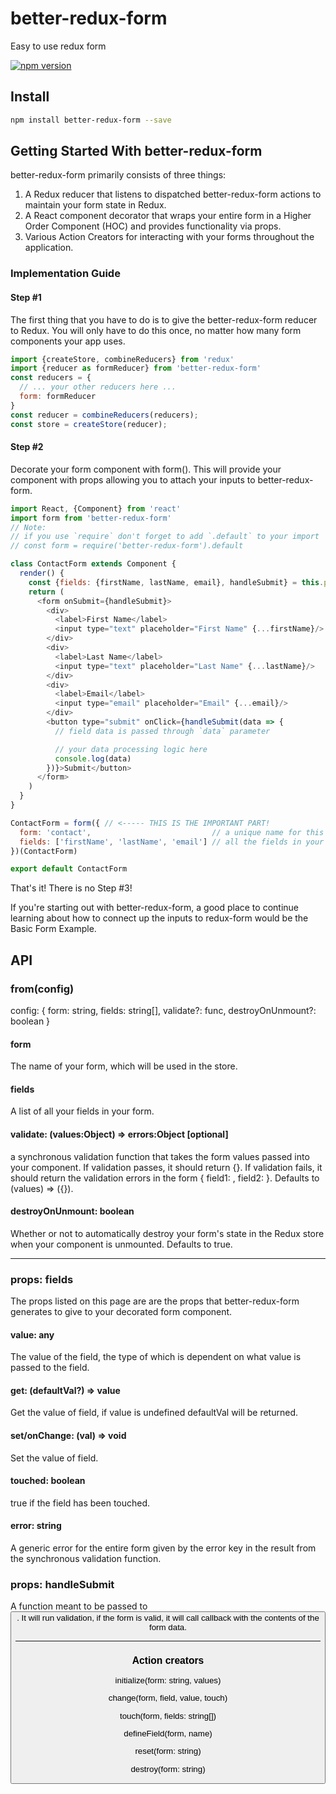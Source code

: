 # better-redux-form

Easy to use redux form

[![npm version](https://badge.fury.io/js/better-redux-form.svg)](https://badge.fury.io/js/better-redux-form)

## Install

``` bash
npm install better-redux-form --save
```

## Getting Started With better-redux-form

better-redux-form primarily consists of three things:

1. A Redux reducer that listens to dispatched better-redux-form actions to maintain your form state in Redux.
2. A React component decorator that wraps your entire form in a Higher Order Component (HOC) and provides functionality via props.
3. Various Action Creators for interacting with your forms throughout the application.

### Implementation Guide

#### Step #1

The first thing that you have to do is to give the better-redux-form reducer to Redux. You will only have to do this once, no matter how many form components your app uses.

```js
import {createStore, combineReducers} from 'redux'
import {reducer as formReducer} from 'better-redux-form'
const reducers = {
  // ... your other reducers here ...
  form: formReducer
}
const reducer = combineReducers(reducers);
const store = createStore(reducer);
```
#### Step #2

Decorate your form component with form(). This will provide your component with props allowing you to attach your inputs to better-redux-form.

```js
import React, {Component} from 'react'
import form from 'better-redux-form'
// Note:
// if you use `require` don't forget to add `.default` to your import
// const form = require('better-redux-form').default

class ContactForm extends Component {
  render() {
    const {fields: {firstName, lastName, email}, handleSubmit} = this.props;
    return (
      <form onSubmit={handleSubmit}>
        <div>
          <label>First Name</label>
          <input type="text" placeholder="First Name" {...firstName}/>
        </div>
        <div>
          <label>Last Name</label>
          <input type="text" placeholder="Last Name" {...lastName}/>
        </div>
        <div>
          <label>Email</label>
          <input type="email" placeholder="Email" {...email}/>
        </div>
        <button type="submit" onClick={handleSubmit(data => {
          // field data is passed through `data` parameter

          // your data processing logic here
          console.log(data)
        })}>Submit</button>
      </form>
    )
  }
}

ContactForm = form({ // <----- THIS IS THE IMPORTANT PART!
  form: 'contact',                           // a unique name for this form
  fields: ['firstName', 'lastName', 'email'] // all the fields in your form
})(ContactForm)

export default ContactForm
```

That's it! There is no Step #3!

If you're starting out with better-redux-form, a good place to continue learning about how to connect up the inputs to redux-form would be the Basic Form Example.

## API

### from(config)

config: { form: string, fields: string[], validate?: func, destroyOnUnmount?: boolean }

#### form

The name of your form, which will be used in the store.

#### fields

A list of all your fields in your form.

#### validate: (values:Object) => errors:Object [optional]

a synchronous validation function that takes the form values passed into your component. If validation passes, it should return {}. If validation fails, it should return the validation errors in the form { field1: <String>, field2: <String> }. Defaults to (values) => ({}).

#### destroyOnUnmount: boolean

Whether or not to automatically destroy your form's state in the Redux store when your component is unmounted. Defaults to true.

---

### props: fields

The props listed on this page are are the props that better-redux-form generates to give to your decorated form component.

#### value: any

The value of the field, the type of which is dependent on what value is passed to the field.

#### get: (defaultVal?) => value

Get the value of field, if value is undefined defaultVal will be returned.

#### set/onChange: (val) => void

Set the value of field.

#### touched: boolean

true if the field has been touched.

#### error: string

A generic error for the entire form given by the error key in the result from the synchronous validation function.

### props: handleSubmit

A function meant to be passed to <button onClick={handleSubmit(callback)}>. It will run validation, if the form is valid, it will call callback with the contents of the form data.

---

### Action creators

initialize(form: string, values)

change(form, field, value, touch)

touch(form, fields: string[])

defineField(form, name)

reset(form: string)

destroy(form: string)
